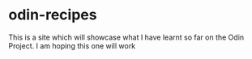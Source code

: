 # odin-recipes
This is a site which will showcase what I have learnt so far on the Odin Project.
I am hoping this one will work
